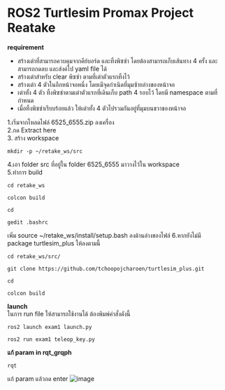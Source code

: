 # ROS2 Turtlesim Promax Project Reatake
**requirement**
- สร้างเต่าที่สามารถควบคุมจากคีย์บอร์ด และทิ้งพิซซ่า โดยต้องสามารถเก็บเส้นทาง 4 ครั้ง และสามารถกดลบ และส่งค่ไป yaml file ได้
- สร้างเต่าสำหรับ clear พิซซ่า ตามที่เต่าตัวแรกทิ้งไว้
- สร้างเต่า 4 ตัวในอีกหน้าจอหนึ่ง โดยเมีจุดกำเนิดที่มุมซ้ายล่างของหน้าจอ
- เต่าทั้ง 4 ตัว ทิ้งพิซซ่าตามเต่าตัวแรกที่เดินเก็บ path 4 รอบไว้ โดยมี namespace ตามที่กำหนด
- เมื่อทิ้งพิซซ่าเรียบร้อยแล้ว ให้เต่าทั้ง 4 ตัวไปรวมกันอยู่ที่มุมบนขวาของหน้าจอ

1.เริ่มจากโหลดไฟล์ 6525_6555.zip ลงเครื่อง<br>
2.กด Extract here<br>
3. สร้าง workspace <br>
```
mkdir -p ~/retake_ws/src
```
4.เอา folder src ที่อยู่ใน folder 6525_6555 มาวางไว้ใน workspace <br>
5.ทำการ build <br>
```
cd retake_ws
```
```
colcon build
```
```
cd
```
```
gedit .bashrc
```
เพิ่ม source ~/retake_ws/install/setup.bash ลงด้านล่างของไฟล์
6.หากยังไม่มี package turtlesim_plus ให้ลงตามนี้
```
cd retake_ws/src/
```
```
git clone https://github.com/tchoopojcharoen/turtlesim_plus.git
```
```
cd
```
```
colcon build
```

**launch** <br>
ในการ run file ให้สามารถใช้งานได้ ต้องพิมพ์คำสั่งดังนี้
```
ros2 launch exam1 launch.py 
```
```
ros2 run exam1 teleop_key.py 
```
**แก้ param in rqt_grqph**
```
rqt
```
แก้ param แล้วกด enter
![image](https://github.com/user-attachments/assets/01db6e8d-3078-480a-8e61-b08c15167e4e)

